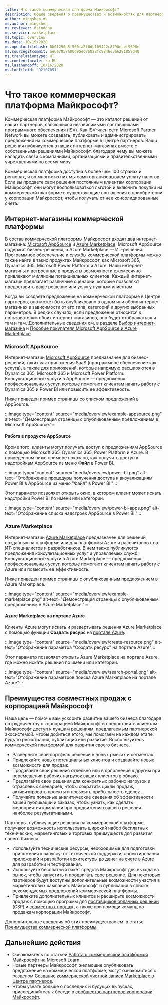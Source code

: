 ```yaml
---
title: Что такое коммерческая платформа Майкрософт?
description: Общие сведения о преимуществах и возможностях для партнеров Майкрософт, которые публикуют решения на коммерческой платформе Майкрософт.
author: mingshen-ms
ms.author: mingshen
ms.reviewer: dsindona
ms.service: marketplace
ms.topic: overview
ms.date: 10/15/2020
ms.openlocfilehash: 0b0f290a5f560fa8f6db109422c8790ecef9698e
ms.sourcegitcommit: ae6e7057a00d95ed7b828fc8846e3a6281859d40
ms.translationtype: HT
ms.contentlocale: ru-RU
ms.lasthandoff: 10/16/2020
ms.locfileid: "92107051"
---
```

# <a name="what-is-the-microsoft-commercial-marketplace"></a>Что такое коммерческая платформа Майкрософт?

Коммерческая платформа Майкрософт — это каталог решений от наших партнеров, являющихся независимыми поставщиками программного обеспечения (ISV). Как ISV-член сети Microsoft Partner Network вы можете создавать, публиковать и администрировать предложения на коммерческой платформе в Центре партнеров. Ваши решения публикуются в наших интернет-магазинах вместе с собственными решениями Майкрософт, благодаря чему вы можете наладить связи с компаниями, организациями и правительственными учреждениями по всему миру.

Коммерческая платформа доступна в более чем 100 странах и регионах, и во многих из них мы сами организовываем уплату налогов. Если вы продаете свои решения постоянным клиентам корпорации Майкрософт, они могут воспользоваться льготой и включить покупки на коммерческой платформе в существующие соглашения о приобретении у корпорации Майкрософт, чтобы получать от нее консолидированные счета.

## <a name="commercial-marketplace-online-stores"></a>Интернет-магазины коммерческой платформы

В состав коммерческой платформы Майкрософт входят два интернет-магазина: [Microsoft AppSource](https://appsource.microsoft.com/) и [Azure Marketplace](https://azuremarketplace.microsoft.com/). Microsoft AppSource содержит бизнес-решения, а Azure Marketplace — ИТ-решения. Программное обеспечение и службы коммерческой платформы можно также найти в таких продуктах Майкрософт, как Microsoft 365, Dynamics 365, Microsoft Power Platform и Azure. Наши интернет-магазины и встроенные в продукты возможности ежемесячно привлекают миллионы потенциальных клиентов. Каждый интернет-магазин предлагает различные сценарии, которые позволяют предоставить ваше решение или услугу нужным клиентам.

Когда вы создаете предложение на коммерческой платформе в Центре партнеров, оно может быть опубликовано в одном или обоих интернет-магазинах в зависимости от его типа, категорий и других выбранных параметров. В редких случаях, если предложение относится к пользователям обоих интернет-магазинов, оно будет отображаться и там и там. Дополнительные сведения см. в разделе [Выбор интернет-магазина](determine-your-listing-type.md#selecting-an-online-store) и [Пособие покупателя Microsoft AppSource и Azure Marketplace](https://aka.ms/MarketplaceBuyerGuide).

### <a name="microsoft-appsource"></a>Microsoft AppSource

Интернет-магазин [Microsoft AppSource](https://appsource.microsoft.com/) предназначен для бизнес-решений, таких как приложения SaaS (программное обеспечение как услуга), а также для приложений, которые напрямую расширяются в Dynamics 365, Microsoft 365 и Microsoft Power Platform. Консультационные услуги в AppSource — предложения профессиональных услуг, которые помогают клиентам начать работу с Dynamics 365 и Power BI или повысить ее эффективность.

Ниже приведен пример страницы со списком предложений в AppSource.

:::image type="content" source="media/overview/example-appsource.png" alt-text="Демонстрация страницы с опубликованным предложением в Microsoft AppSource.":::

####  <a name="appsource-in-product-experience"></a>Работа в продукте AppSource

Кроме того, клиенты могут получать доступ к предложениям AppSource с помощью Microsoft 365, Dynamics 365, Power Platform и Azure. В приведенном ниже примере показано, как получить доступ к надстройкам AppSource из меню **Файл** в Power BI.

:::image type="content" source="media/overview/power-bi.png" alt-text="Отображение процедуры получения доступа к визуализациям Power BI в AppSource из меню &quot;Файл&quot; в Power BI."::: 

Этот параметр позволяет открыть окно, в котором клиент может искать надстройки Power BI по имени или категории. 

:::image type="content" source="media/overview/power-bi-apps.png" alt-text="Отображение списка надстроек AppSource в Power BI."::: 

### <a name="azure-marketplace"></a>Azure Marketplace

Интернет-магазин [Azure Marketplace](https://azuremarketplace.microsoft.com/) предназначен для решений, созданных на платформе или для платформы Azure и рассчитанных на ИТ-специалистов и разработчиков. В нем также публикуются предложения консультационных услуг и управляемых служб. Консультационные услуги в Azure Marketplace — предложения профессиональных услуг, которые помогают клиентам начать работу с Azure или повысить ее эффективность.

Ниже приведен пример страницы с опубликованным предложением в Azure Marketplace.

:::image type="content" source="media/overview/example-marketplace.png" alt-text="Демонстрация страницы с опубликованным предложением в Azure Marketplace."::: 

#### <a name="azure-marketplace-in-the-azure-portal"></a>Azure Marketplace на портале Azure

Клиенты Azure могут искать и развертывать решения Azure Marketplace с помощью функции **Создать ресурс** на [портале Azure](https://portal.azure.com/).

:::image type="content" source="media/overview/create-resource.png" alt-text="Отображение параметра &quot;Создать ресурс&quot; на портале Azure"::: 

Этот параметр позволяет открыть Azure Marketplace на портале Azure, где можно искать решения по имени или категории.

:::image type="content" source="media/overview/search-portal.png" alt-text="Отображение параметров поиска Azure Marketplace на портале Azure"::: 

## <a name="benefits-of-selling-with-microsoft"></a>Преимущества совместных продаж с корпорацией Майкрософт

Наша цель — помочь вам ускорить развитие вашего бизнеса благодаря сотрудничеству с корпорацией Майкрософт и предоставить клиентам Майкрософт доступ к лучшим решениям, предлагаемым партнерской экосистемой. Чтобы добиться этого, мы помогаем на каждом этапе, будь то регистрация, публикация или развитие. Воспользуйтесь коммерческой платформой для развития своего бизнеса.

- Разверните свой портфель решений в новых рынках и сегментах.
- Привлекайте новых потенциальных клиентов и создавайте новые возможности для продаж.
- Продавайте свои решения отдельно или в дополнение к другим при перемещении рабочих нагрузок ваших клиентов в облако. 
- Предлагайте свои решения для конкретных рабочих нагрузок и отраслевых сценариев, чтобы сократить циклы продаж, активизировать проекты и повысить прибыльность сделок.
- Получайте полезные аналитические сведения об эффективности вашей публикации и заказах, чтобы узнать, как сделать мероприятия кампании про продвижению вашего решения наиболее результативными.

Партнеры, публикующие решения на коммерческой платформе, получают возможность использовать широкий набор бесплатных технических, маркетинговых и торговых преимуществ для развития своего бизнеса.

- Используйте технические ресурсы, необходимые для подготовки приложения к запуску: от технической поддержки, проектирования приложений и разработки архитектуры до денег на счете в Azure для разработки и тестирования.
- Используйте бесплатный пакет средств Майкрософт для выхода на рынок, чтобы запустить и продвигать свое решение. Для некоторых партнеров будут доступны дополнительные возможности участия в маркетинговых кампаниях Майкрософт и публикация в списке рекомендуемых предложений коммерческой платформы.
- Привлеките дополнительных клиентов и расширьте возможности продаж с помощью программ для [поставщиков облачных решений](https://partner.microsoft.com/cloud-solution-provider) (CSP) и [совместных продаж](marketplace-co-sell.md), а также при помощи команд по продажам корпорации Майкрософт.

Дополнительные сведения об этих преимуществах см. в статье [Преимущества коммерческой платформы](gtm-your-marketplace-benefits.md).

## <a name="next-steps"></a>Дальнейшие действия

- Ознакомьтесь со статьей [Работа с коммерческой платформой Майкрософт](/learn/modules/intro-commercial-marketplace/) на Microsoft Learn.
- Новые партнеры Майкрософт, желающие опубликовать предложение на коммерческой платформе, могут ознакомиться с разделом [Создание коммерческой учетной записи Marketplace в Центре партнеров](partner-center-portal/create-account.md).
- Чтобы узнать больше о последних и будущих выпусках, присоединяйтесь к беседе в [сообществе партнеров корпорации Майкрософт](https://www.microsoftpartnercommunity.com/).
